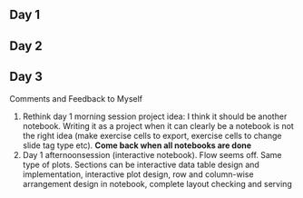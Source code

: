 ## Day 1

## Day 2

## Day 3


Comments and Feedback to Myself

1. Rethink day 1 morning session project idea: I think it should be another notebook. Writing it as a project when it can clearly be a notebook is not the right idea (make exercise cells to export, exercise cells to change slide tag type etc). **Come back when all notebooks are done**
2. Day 1 afternoonsession (interactive notebook). Flow seems off. Same type of plots. Sections can be interactive data table design and implementation, interactive plot design, row and column-wise arrangement design in notebook, complete layout checking and serving